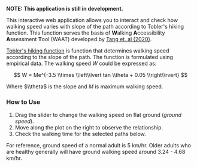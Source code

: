 
**NOTE: This application is still in development.**

This interactive web application allows you to interact and check how walking speed varies with slope of the path according to Tobler's hiking function. This function serves the basis of **W**alking **A**ccessibility **A**ssessment **T**ool (WAAT) developed by [Tang et. al (2020)](https://doi.org/10.1177/2399808320932575).

[Tobler's hiking function](https://en.wikipedia.org/wiki/Tobler%27s_hiking_function) is function that determines walking speed according to the slope of the path. The function is formulated using empirical data. The walking speed $W$ could be expressed as:

$$ W = Me^{-3.5 \\times \\left\\lvert tan \\theta + 0.05 \\right\\rvert} $$

Where $\\theta$ is the slope and $M$ is maximum walking speed.

### How to Use

1. Drag the slider to change the walking speed on flat ground (*ground speed*).
1. Move along the plot on the right to observe the relationship.
1. Check the walking time for the selected paths below.

For reference, ground speed of a normal adult is 5 km/hr. Older adults who are healthy generally will have ground walking speed around 3.24 - 4.68 km/hr.
